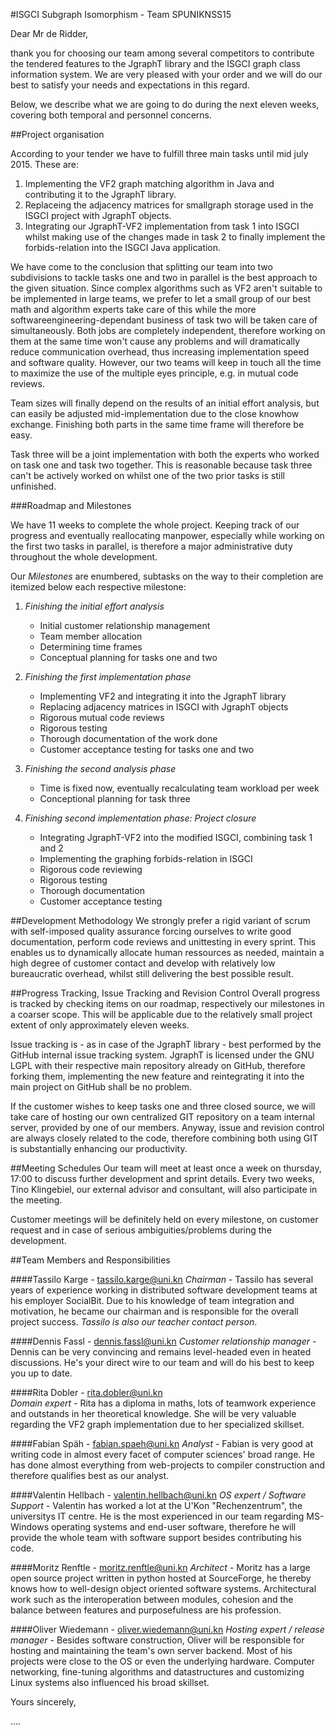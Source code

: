 #ISGCI Subgraph Isomorphism - Team SPUNIKNSS15

Dear Mr de Ridder,

thank you for choosing our team among several competitors to contribute 
the tendered features to the JgraphT library and the ISGCI graph class
information system.
We are very pleased with your order and we will do our best to
satisfy your needs and expectations in this regard.

Below, we describe what we are going to do during the next eleven weeks,
covering both temporal and personnel concerns.

##Project organisation 

According to your tender we have to fulfill three main tasks until mid
july 2015. These are:

1. Implementing the VF2 graph matching algorithm in Java and contributing
   it to the JgraphT library.
2. Replaceing the adjacency matrices for smallgraph storage used in 
   the ISGCI project with JgraphT objects.
3. Integrating our JgraphT-VF2 implementation from task 1 into ISGCI
   whilst making use of the changes made in task 2 to finally implement
   the forbids-relation into the ISGCI Java application.

We have come to the conclusion that splitting our team into two subdivisions
to tackle tasks one and two in parallel is the best approach to the given
situation. Since complex algorithms such as VF2 aren't suitable to be 
implemented in large teams, we prefer to let a small group of our
best math and algorithm experts take care of this while the more 
softwareengineering-dependant business of task two will be taken care 
of simultaneously.
Both jobs are completely independent, therefore working on them at the same
time won't cause any problems and will dramatically reduce communication
overhead, thus increasing implementation speed and software quality.
However, our two teams will keep in touch all the time to maximize the
use of the multiple eyes principle, e.g. in mutual code reviews.

Team sizes will finally depend on the results of an initial effort analysis,
but can easily be adjusted mid-implementation due to the close knowhow
exchange. Finishing both parts in the same time frame will therefore be easy.

Task three will be a joint implementation with both the experts who
worked on task one and task two together. This is reasonable because
task three can't be actively worked on whilst one of the two prior tasks is 
still unfinished.


###Roadmap and Milestones

We have 11 weeks to complete the whole project. 
Keeping track of our progress and eventually reallocating manpower,
especially while working on the first two tasks in parallel, is therefore
a major administrative duty throughout the whole development.

Our *Milestones* are enumbered, subtasks on the way to their completion are
itemized below each respective milestone: 


1. *Finishing the initial effort analysis*
	- Initial customer relationship management
	- Team member allocation
	- Determining time frames
	- Conceptual planning for tasks one and two

2. *Finishing the first implementation phase*
	- Implementing VF2 and integrating it into the JgraphT library
	- Replacing adjacency matrices in ISGCI with JgraphT objects
	- Rigorous mutual code reviews 
	- Rigorous testing
	- Thorough documentation of the work done
	- Customer acceptance testing for tasks one and two

3. *Finishing the second analysis phase*
	- Time is fixed now, eventually recalculating team workload per week
	- Conceptional planning for task three

4. *Finishing second implementation phase: Project closure*
	- Integrating JgraphT-VF2 into the modified ISGCI, combining task 1 and 2
	- Implementing the graphing forbids-relation in ISGCI
	- Rigorous code reviewing
	- Rigorous testing
	- Thorough documentation
	- Customer acceptance testing	


##Development Methodology
We strongly prefer a rigid variant of scrum with self-imposed quality assurance
forcing ourselves to write good documentation, perform code reviews and 
unittesting in every sprint. This enables us to dynamically allocate human 
ressources as needed, maintain a high degree of customer contact and develop
with relatively low bureaucratic overhead, whilst still delivering 
the best possible result.

##Progress Tracking, Issue Tracking and Revision Control
Overall progress is tracked by checking items on our roadmap, respectively
our milestones in a coarser scope. This will be applicable due to the
relatively small project extent of only approximately eleven weeks. 

Issue tracking is - as in case of the JgraphT library - best performed
by the GitHub internal issue tracking system. JgraphT is licensed under
the GNU LGPL with their respective main repository already on GitHub,
therefore forking them, implementing the new feature and reintegrating
it into the main project on GitHub shall be no problem.

If the customer wishes to keep tasks one and three closed source,
we will take care of hosting our own centralized GIT repository
on a team internal server, provided by one of our members.
Anyway, issue and revision control are always closely related to the code,
therefore combining both using GIT is substantially enhancing our productivity.


##Meeting Schedules
Our team will meet at least once a week on thursday, 17:00 to discuss
further development and sprint details. Every two weeks, Tino Klingebiel,
our external advisor and consultant, will also participate in the meeting.

Customer meetings will be definitely held on every milestone, on customer
request and in case of serious ambiguities/problems during the development.

##Team Members and Responsibilities

####Tassilo Karge - <tassilo.karge@uni.kn>
*Chairman* - Tassilo has several years of experience working in distributed
software development teams at his employer SocialBit. Due to his knowledge
of team integration and motivation, he became our chairman and is responsible
for the overall project success. *Tassilo is also our teacher contact person*.

####Dennis Fassl - <dennis.fassl@uni.kn> 
*Customer relationship manager* - Dennis can be very convincing and remains
level-headed even in heated discussions. He's your direct wire to our team 
and will do his best to keep you up to date.

####Rita Dobler - <rita.dobler@uni.kn>  
*Domain expert* - Rita has a diploma in maths, lots of teamwork experience
and outstands in her theoretical knowledge. She will be very valuable 
regarding the VF2 graph implementation due to her specialized skillset.

####Fabian Späh - <fabian.spaeh@uni.kn>
*Analyst* - Fabian is very good at writing code in almost every facet of
computer sciences' broad range. He has done almost everything from
web-projects to compiler construction and therefore qualifies best as 
our analyst.

####Valentin Hellbach - <valentin.hellbach@uni.kn>
*OS expert / Software Support* - Valentin has worked a lot at the
U'Kon "Rechenzentrum", the universitys IT centre. He is the most
experienced in our team regarding MS-Windows operating systems and end-user
software, therefore he will provide the whole team with software support
besides contributing his code. 

####Moritz Renftle - <moritz.renftle@uni.kn>
*Architect* - Moritz has a large open source project written in python hosted
at SourceForge, he thereby knows how to well-design object oriented
software systems. Architectural work such as the interoperation between modules,
cohesion and the balance between features and purposefulness are his profession. 

####Oliver Wiedemann - <oliver.wiedemann@uni.kn>
*Hosting expert / release manager* - Besides software construction, Oliver will
be responsible for hosting and maintaining the team's own server backend. 
Most of his projects were close to the OS or even the underlying hardware.
Computer networking, fine-tuning algorithms and datastructures and customizing
Linux systems also influenced his broad skillset. 

  
Yours sincerely,

....






